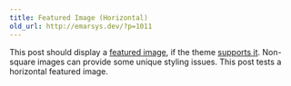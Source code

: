 ```yaml
---
title: Featured Image (Horizontal)
old_url: http://emarsys.dev/?p=1011
---
```

This post should display a [featured image](http://en.support.wordpress.com/featured-images/#setting-a-featured-image "Featured Images"), if the theme [supports it](http://codex.wordpress.org/Post_Thumbnails "Post Thumbnails"). Non-square images can provide some unique styling issues. This post tests a horizontal featured image.